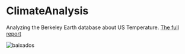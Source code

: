 # ClimateAnalysis
Analyzing the Berkeley Earth database about US Temperature.
[The full report](https://github.com/Caio-Felice-Cunha/ClimateAnalysis/blob/main/V2_Climate-Report.pdf)

![baixados](https://user-images.githubusercontent.com/111542025/225624383-811dd3f5-8a5a-462c-bc64-5265a5a13ca5.jpeg)

